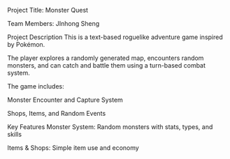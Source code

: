 Project Title:
Monster Quest

Team Members:
JInhong Sheng

Project Description
This is a text-based roguelike adventure game inspired by Pokémon.

The player explores a randomly generated map, encounters random monsters, and can catch and battle them using a turn-based combat system.

The game includes:

Monster Encounter and Capture System

Shops, Items, and Random Events 

Key Features
 Monster System: Random monsters with stats, types, and skills

 Items & Shops: Simple item use and economy


